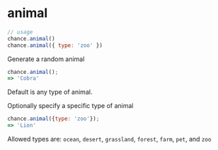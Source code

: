 # animal

```js
// usage
chance.animal()
chance.animal({ type: 'zoo' })
```

Generate a random animal

```js
chance.animal();
=> 'Cobra'
```

Default is any type of animal.

Optionally specify a specific type of animal

```js
chance.animal({type: 'zoo'});
=> 'Lion'
```

Allowed types are: `ocean`, `desert`, `grassland`, `forest`, `farm`, `pet`, and `zoo`
